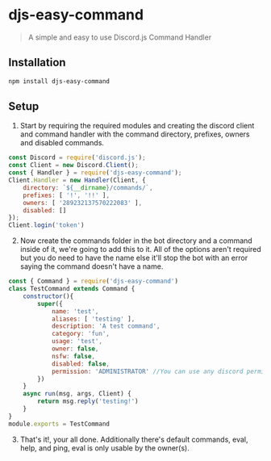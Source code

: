 # djs-easy-command
> A simple and easy to use Discord.js Command Handler

## Installation

```sh
npm install djs-easy-command
```

## Setup

1. Start by requiring the required modules and creating the discord client and command handler with the command directory, prefixes, owners and disabled commands.

```js
const Discord = require('discord.js');
const Client = new Discord.Client();
const { Handler } = require('djs-easy-command');
Client.Handler = new Handler(Client, {
	directory: `${__dirname}/commands/`,
	prefixes: [ '!', '!!' ],
	owners: [ '289232137570222083' ],
	disabled: []
});
Client.login('token')
```

2. Now create the commands folder in the bot directory and a command inside of it, we're going to add this to it. All of the options aren't required but you do need to have the name else it'll stop the bot with an error saying the command doesn't have a name.

```js
const { Command } = require('djs-easy-command')
class TestCommand extends Command {
	constructor(){
		super({
			name: 'test',
			aliases: [ 'testing' ],
			description: 'A test command',
			category: 'fun',
			usage: 'test',
			owner: false,
			nsfw: false,
			disabled: false,
			permission: 'ADMINISTRATOR' //You can use any discord permission you want to be required to use that command
		})
	}
	async run(msg, args, Client) {
		return msg.reply('testing!')
	}
}
module.exports = TestCommand
```

3. That's it!, your all done. Additionally there's default commands, eval, help, and ping, eval is only usable by the owner(s).

